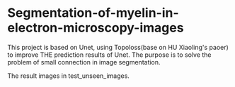 # Segmentation-of-myelin-in-electron-microscopy-images
This project is based on Unet, using Topoloss(base on HU Xiaoling's paoer) to improve THE prediction results of Unet. The purpose is to solve the problem of small connection in image segmentation.

The result images in test_unseen_images.
